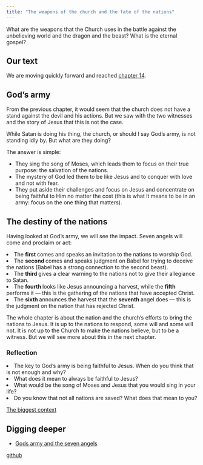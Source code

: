 ```yaml
---
title: "The weapons of the church and the fate of the nations"
---
```



What are the weapons that the Church uses in the battle against the unbelieving world and the dragon and the beast? What is the eternal gospel?


## Our text

<a name="9cd8"></a>
We are moving quickly forward and reached [chapter 14](https://www.bibleserver.com/NIV/Revelation14).


## God’s army

<a name="7173"></a>
From the previous chapter, it would seem that the church does not have a stand against the devil and his actions. But we saw with the two witnesses and the story of Jesus that this is not the case.

While Satan is doing his thing, the church, or should I say God’s army, is not standing idly by. But what are they doing?

The answer is simple:

- They sing the song of Moses, which leads them to focus on their true purpose: the salvation of the nations.
- The mystery of God led them to be like Jesus and to conquer with love and not with fear.
- They put aside their challenges and focus on Jesus and concentrate on being faithful to Him no matter the cost (this is what it means to be in an army: focus on the one thing that matters).



## The destiny of the nations

<a name="8213"></a>
Having looked at God’s army, we will see the impact. Seven angels will come and proclaim or act:

<li id="2530">The <strong>first </strong>comes and speaks an invitation to the nations to worship God.</li><li id="17a7">The <strong>second </strong>comes and speaks judgment on Babel for trying to deceive the nations (Babel has a strong connection to the second beast).</li><li id="8c61">The <strong>third </strong>gives a clear warning to the nations not to give their allegiance to Satan.</li><li id="efd5">The <strong>fourth </strong>looks like Jesus announcing a harvest, while the <strong>fifth</strong> performs it — this is the gathering of the nations that have accepted Christ.</li><li id="47f0">The <strong>sixth </strong>announces the harvest that the <strong>seventh </strong>angel does — this is the judgment on the nation that has rejected Christ.</li>

The whole chapter is about the nation and the church’s efforts to bring the nations to Jesus. It is up to the nations to respond, some will and some will not. It is not up to the Church to make the nations believe, but to be a witness. But we will see more about this in the next chapter.


### Reflection

<a name="a5ea"></a>
<li id="b673">The key to God’s army is being faithful to Jesus. When do you think that is not enough and why?</li><li id="3877">What does it mean to always be faithful to Jesus?</li><li id="f60f">What would be the song of Moses and Jesus that you would sing in your life?</li><li id="faf5">Do you know that not all nations are saved? What does that mean to you?</li>



[The biggest context](../../../gen/index/appl/the-book-of-revelation/index.html)


## Digging deeper

<a name="06f1"></a>
- [Gods army and the seven angels](../../../content/harvest/expl/gods-army-and-the-seven-angels/index.html)







[github](https://github.com/revelation-today/revelation-today/blob/main/exampleSite/content/docs/content/harvest/appl/the-weapons-of-the-church.md)
